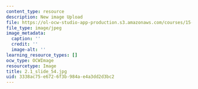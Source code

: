 ```yaml
---
content_type: resource
description: New image Upload
file: https://ol-ocw-studio-app-production.s3.amazonaws.com/courses/15-s21-nuts-and-bolts-of-business-plans-january-iap-2014/3338ac75e6726f3b984ae4a3dd2d3bc2_2.1_slide_54.jpg
file_type: image/jpeg
image_metadata:
  caption: ''
  credit: ''
  image-alt: ''
learning_resource_types: []
ocw_type: OCWImage
resourcetype: Image
title: 2.1_slide_54.jpg
uid: 3338ac75-e672-6f3b-984a-e4a3dd2d3bc2
---
```

